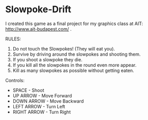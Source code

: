 # Slowpoke-Drift

I created this game as a final project for my graphics class at AIT: http://www.ait-budapest.com/ .

RULES:
1. Do not touch the Slowpokes! (They will eat you).
2. Survive by driving around the slowpokes and shooting them.
3. If you shoot a slowpoke they die.
4. If you kill all the slowpokes in the round even more appear.
5. Kill as many slowpokes as possible without getting eaten.

Controls:
- SPACE - Shoot
- UP ARROW - Move Forward
- DOWN ARROW - Move Backward
- LEFT ARROW - Turn Left
- RIGHT ARROW - Turn Right

